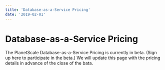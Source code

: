 ```yaml
---
title: 'Database-as-a-Service Pricing'
date: '2019-02-01'
---
```


# Database-as-a-Service Pricing

The PlanetScale Database-as-a-Service Pricing is currently in beta. (Sign up here to participate in the beta.) We will update this page with the pricing details in advance of the close of the bata.
